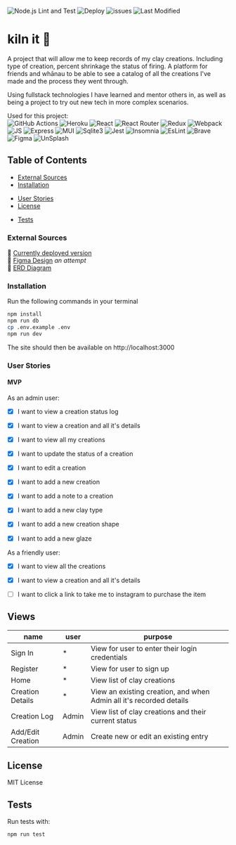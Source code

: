 ![Node.js Lint and Test](https://github.com/emilyparkes/kiln-it/workflows/Node.js%20Lint%20and%20Test/badge.svg) ![Deploy](https://github.com/emilyparkes/kiln-it/workflows/Deploy/badge.svg) ![issues](https://img.shields.io/github/issues/emilyparkes/kiln-it?color=%231580C0) ![Last Modified](https://img.shields.io/github/last-commit/emilyparkes/kiln-it)


# kiln it 🏺
A project that will allow me to keep records of my clay creations. Including type of creation, percent shrinkage the status of firing. A platform for friends and whānau to be able to see a catalog of all the creations I've made and the process they went through. 

Using fullstack technologies I have learned and mentor others in, as well as being a project to try out new tech in more complex scenarios. 

Used for this project:  
![GitHub Actions](https://img.shields.io/badge/GitHub_Actions-2088FF?style=for-the-badge&logo=github-actions&logoColor=white)
![Heroku](https://img.shields.io/badge/Heroku-430098?style=for-the-badge&logo=heroku&logoColor=white)
![React](https://img.shields.io/badge/React-20232A?style=for-the-badge&logo=react&logoColor=61DAFB)
![React Router](https://img.shields.io/badge/React_Router-CA4245?style=for-the-badge&logo=react-router&logoColor=white)
![Redux](https://img.shields.io/badge/Redux-593D88?style=for-the-badge&logo=redux&logoColor=white)
![Webpack](https://img.shields.io/badge/Webpack-8DD6F9?style=for-the-badge&logo=Webpack&logoColor=white)
![JS](https://img.shields.io/badge/JavaScript-323330?style=for-the-badge&logo=javascript&logoColor=F7DF1E)
![Express](https://img.shields.io/badge/Express.js-000000?style=for-the-badge&logo=express&logoColor=white)
![MUI](https://img.shields.io/badge/Material%20UI-007FFF?style=for-the-badge&logo=mui&logoColor=white)
![Sqlite3](https://img.shields.io/badge/SQLite-07405E?style=for-the-badge&logo=sqlite&logoColor=white)
![Jest](https://img.shields.io/badge/Jest-C21325?style=for-the-badge&logo=jest&logoColor=white)
![Insomnia](https://img.shields.io/badge/Insomnia-5849be?style=for-the-badge&logo=Insomnia&logoColor=white)
![EsLint](https://img.shields.io/badge/eslint-3A33D1?style=for-the-badge&logo=eslint&logoColor=white)
![Brave](https://img.shields.io/badge/Brave-FF1B2D?style=for-the-badge&logo=Brave&logoColor=white)
![Figma](https://img.shields.io/badge/Figma-F24E1E?style=for-the-badge&logo=figma&logoColor=white)
![UnSplash](https://img.shields.io/badge/Unsplash-000000?style=for-the-badge&logo=Unsplash&logoColor=white)

## Table of Contents
- [External Sources](#external-sources)  
- [Installation](#installation)   
<!-- - [Usage](#usage)  -->
- [User Stories](#user-stories) 
- [License](#license)   
<!-- - [Features](#features)
- [How to Contribute](#how-to-contribute)   -->
- [Tests](#tests)

### External Sources
🚀 [Currently deployed version](https://kiln-it.herokuapp.com/)   
🎨 [Figma Design](https://www.figma.com/file/09q8SUt5gSTAfpNtiGyUOEGt/Kiln-it?node-id=0%3A1) *an attempt*  
📖 [ERD Diagram](https://dbdiagram.io/d/606395deecb54e10c33e0510)


### Installation

Run the following commands in your terminal

```sh
npm install
npm run db
cp .env.example .env
npm run dev
```

<!-- ## Usage -->

<!-- Create a `.env` file in the main directory and add:

```sh
JWT_SECRET="a fun secret"
``` -->

The site should then be available on http://localhost:3000

### User Stories

#### MVP

As an admin user:
- [x] I want to view a creation status log
- [x] I want to view a creation and all it's details
- [x] I want to view all my creations
- [x] I want to update the status of a creation
- [x] I want to edit a creation
- [x] I want to add a new creation
- [x] I want to add a note to a creation
- [x] I want to add a new clay type
- [x] I want to add a new creation shape
- [x] I want to add a new glaze


As a friendly user:
- [x] I want to view all the creations
- [x] I want to view a creation and all it's details
- [ ] I want to click a link to take me to instagram to purchase the item


## Views
  | name | user | purpose |
  | --- | --- | --- |
  | Sign In | * | View for user to enter their login credentials |
  | Register | * | View for user to sign up |
  | Home | * | View list of clay creations |
  | Creation Details | * | View an existing creation, and when Admin all it's recorded details |
  | Creation Log | Admin | View list of clay creations and their current status |
  | Add/Edit Creation | Admin | Create new or edit an existing entry |

  
<!-- 
## API 

All these routes should be protected

| Method | Endpoint | User | Usage | Response |
| --- | --- | --- | --- | --- |
| Post | /api/auth/signin | Sign In a User | The Users JWT Token |
| Post | /api/auth/register | Register a User | The Users JWT Token |
| TBC | -->

## License

MIT License


<!-- ## Features

If your project has a lot of features, list them here. -->

<!-- ## How to Contribute

If you created an application or package and would like other developers to contribute it, you can include guidelines for how to do so. The [Contributor Covenant](https://www.contributor-covenant.org/) is an industry standard, but you can always write your own if you'd prefer. -->

## Tests 

Run tests with: 

```
npm run test
```
